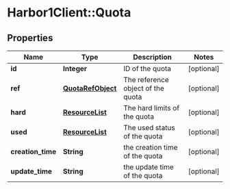 # Harbor1Client::Quota

## Properties
Name | Type | Description | Notes
------------ | ------------- | ------------- | -------------
**id** | **Integer** | ID of the quota | [optional] 
**ref** | [**QuotaRefObject**](QuotaRefObject.md) | The reference object of the quota | [optional] 
**hard** | [**ResourceList**](ResourceList.md) | The hard limits of the quota | [optional] 
**used** | [**ResourceList**](ResourceList.md) | The used status of the quota | [optional] 
**creation_time** | **String** | the creation time of the quota | [optional] 
**update_time** | **String** | the update time of the quota | [optional] 


